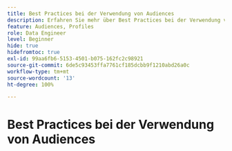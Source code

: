 ```yaml
---
title: Best Practices bei der Verwendung von Audiences
description: Erfahren Sie mehr über Best Practices bei der Verwendung von Audiences
feature: Audiences, Profiles
role: Data Engineer
level: Beginner
hide: true
hidefromtoc: true
exl-id: 99aa6fb6-5153-4501-b075-162fc2c98921
source-git-commit: 6de5c93453ffa7761cf185dcbb9f1210abd26a0c
workflow-type: tm+mt
source-wordcount: '13'
ht-degree: 100%

---
```


# Best Practices bei der Verwendung von Audiences
